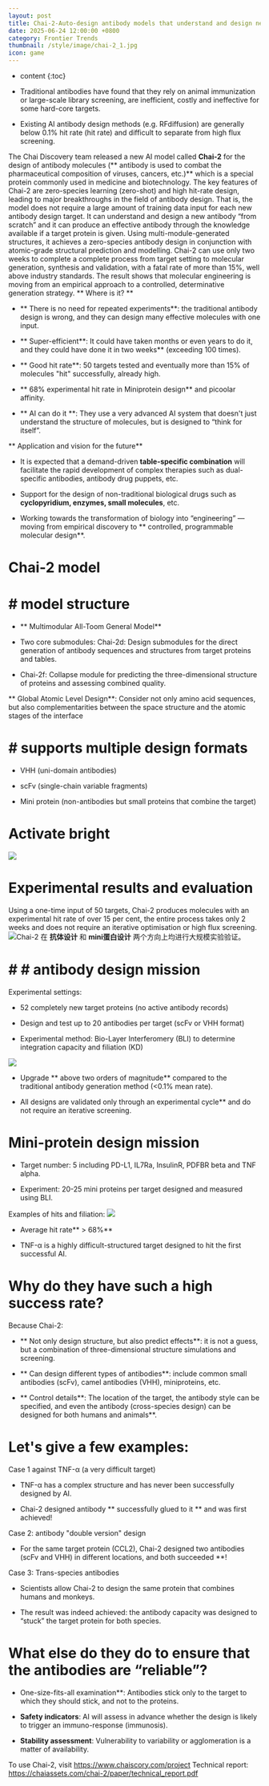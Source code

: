 ```yaml
---
layout: post
title: Chai-2-Auto-design antibody models that understand and design new antibodies "from zero"
date: 2025-06-24 12:00:00 +0800
category: Frontier Trends
thumbnail: /style/image/chai-2_1.jpg
icon: game
---
```

* content
{:toc}

- Traditional antibodies have found that they rely on animal immunization or large-scale library screening, are inefficient, costly and ineffective for some hard-core targets.

- Existing AI antibody design methods (e.g. RFdiffusion) are generally below 0.1% hit rate (hit rate) and difficult to separate from high flux screening.

The Chai Discovery team released a new AI model called **Chai-2** for the design of antibody molecules (** antibody is used to combat the pharmaceutical composition of viruses, cancers, etc.)** which is a special protein commonly used in medicine and biotechnology.
The key features of Chai-2 are zero-species learning (zero-shot) and high hit-rate design, leading to major breakthroughs in the field of antibody design.
That is, the model does not require a large amount of training data input for each new antibody design target. It can understand and design a new antibody “from scratch” and it can produce an effective antibody through the knowledge available if a target protein is given.
Using multi-module-generated structures, it achieves a zero-species antibody design in conjunction with atomic-grade structural prediction and modelling. Chai-2 can use only two weeks to complete a complete process from target setting to molecular generation, synthesis and validation, with a fatal rate of more than 15%, well above industry standards. The result shows that molecular engineering is moving from an empirical approach to a controlled, determinative generation strategy.
** Where is it? **

- ** There is no need for repeated experiments**: the traditional antibody design is wrong, and they can design many effective molecules with one input.

- ** Super-efficient**: It could have taken months or even years to do it, and they could have done it in two weeks** (exceeding 100 times).

- ** Good hit rate**: 50 targets tested and eventually more than 15% of molecules "hit" successfully, already high.

- ** 68% experimental hit rate in Miniprotein design** and picoolar affinity.

- ** AI can do it **: They use a very advanced AI system that doesn't just understand the structure of molecules, but is designed to “think for itself”.

** Application and vision for the future**

- It is expected that a demand-driven **table-specific combination** will facilitate the rapid development of complex therapies such as dual-specific antibodies, antibody drug puppets, etc.

- Support for the design of non-traditional biological drugs such as **cyclopyridium, enzymes, small molecules**, etc.

- Working towards the transformation of biology into “engineering” — moving from empirical discovery to ** controlled, programmable molecular design**.

# Chai-2 model

# # model structure

- ** Multimodular All-Toom General Model**

- Two core submodules:
Chai-2d: Design submodules for the direct generation of antibody sequences and structures from target proteins and tables.

- Chai-2f: Collapse module for predicting the three-dimensional structure of proteins and assessing combined quality.

** Global Atomic Level Design**: Consider not only amino acid sequences, but also complementarities between the space structure and the atomic stages of the interface

# #  supports multiple design formats

- VHH (uni-domain antibodies)

- scFv (single-chain variable fragments)

- Mini protein (non-antibodies but small proteins that combine the target)

# Activate bright
![](https://assets-v2.circle.so/p1eqau2159i5vg17n3bxtchnz9eu)
# Experimental results and evaluation
Using a one-time input of 50 targets, Chai-2 produces molecules with an experimental hit rate of over 15 per cent, the entire process takes only 2 weeks and does not require an iterative optimisation or high flux screening.
![](https://assets-v2.circle.so/5xioicrmyvc5g03jebu2h9xnwmij)Chai-2 在 **抗体设计** 和 **mini蛋白设计** 两个方向上均进行大规模实验验证。

# # # antibody design mission #
Experimental settings:

- 52 completely new target proteins (no active antibody records)

- Design and test up to 20 antibodies per target (scFv or VHH format)

- Experimental method: Bio-Layer Interferomery (BLI) to determine integration capacity and filiation (KD)

![](https://assets-v2.circle.so/973noy1gb5dcasbv27fbonmecct9)
- Upgrade ** above two orders of magnitude** compared to the traditional antibody generation method (<0.1% mean rate).

- All designs are validated only through an experimental cycle** and do not require an iterative screening.

# Mini-protein design mission #

- Target number: 5 including PD-L1, IL7Ra, InsulinR, PDFBR beta and TNF alpha.

- Experiment: 20-25 mini proteins per target designed and measured using BLI.

Examples of hits and filiation:
![](https://assets-v2.circle.so/2dweftoxm87joqagoys6os999iye)
- Average hit rate** > 68%**

- TNF-α is a highly difficult-structured target designed to hit the first successful AI.

# Why do they have such a high success rate?
Because Chai-2:

- ** Not only design structure, but also predict effects**: it is not a guess, but a combination of three-dimensional structure simulations and screening.

- ** Can design different types of antibodies**: include common small antibodies (scFv), camel antibodies (VHH), miniproteins, etc.

- ** Control details**: The location of the target, the antibody style can be specified, and even the antibody (cross-species design) can be designed for both humans and animals**.

# Let's give a few examples:

Case 1 against TNF-α (a very difficult target)

- TNF-α has a complex structure and has never been successfully designed by AI.

- Chai-2 designed antibody ** successfully glued to it ** and was first achieved!

Case 2: antibody "double version" design

- For the same target protein (CCL2), Chai-2 designed two antibodies (scFv and VHH) in different locations, and both succeeded **!

Case 3: Trans-species antibodies

- Scientists allow Chai-2 to design the same protein that combines humans and monkeys.

- The result was indeed achieved: the antibody capacity was designed to “stuck” the target protein for both species.

# What else do they do to ensure that the antibodies are “reliable”?

-  One-size-fits-all examination**: Antibodies stick only to the target to which they should stick, and not to the proteins.

- **Safety indicators**: AI will assess in advance whether the design is likely to trigger an immuno-response (immunosis).

- **Stability assessment**: Vulnerability to variability or agglomeration is a matter of availability.

To use Chai-2, visit https://www.chaiscory.com/project
Technical report: https://chaiassets.com/chai-2/paper/technical_report.pdf

